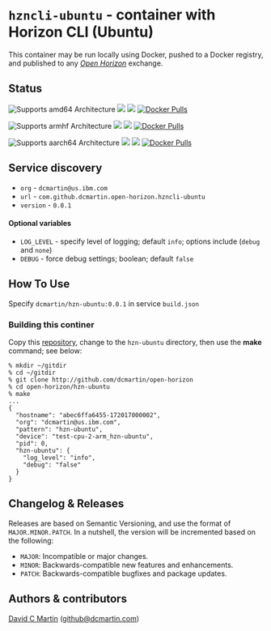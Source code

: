 # `hzncli-ubuntu` - container with Horizon CLI (Ubuntu)

This container may be run locally using Docker, pushed to a Docker registry, and published to any [_Open Horizon_][open-horizon] exchange.

## Status

![Supports amd64 Architecture][amd64-shield]
[![](https://images.microbadger.com/badges/image/dcmartin/amd64_hzncli-ubuntu-beta.svg)](https://microbadger.com/images/dcmartin/amd64_hzncli-ubuntu-beta "Get your own image badge on microbadger.com")
[![](https://images.microbadger.com/badges/version/dcmartin/amd64_hzncli-ubuntu-beta.svg)](https://microbadger.com/images/dcmartin/amd64_hzncli-ubuntu-beta "Get your own version badge on microbadger.com")
[![Docker Pulls][pulls-amd64]][docker-amd64]

[docker-amd64]: https://hub.docker.com/r/dcmartin/amd64_hzncli-ubuntu-beta
[pulls-amd64]: https://img.shields.io/docker/pulls/dcmartin/amd64_hzncli-ubuntu-beta.svg

![Supports armhf Architecture][arm-shield]
[![](https://images.microbadger.com/badges/image/dcmartin/arm_hzncli-ubuntu-beta.svg)](https://microbadger.com/images/dcmartin/arm_hzncli-ubuntu-beta "Get your own image badge on microbadger.com")
[![](https://images.microbadger.com/badges/version/dcmartin/arm_hzncli-ubuntu-beta.svg)](https://microbadger.com/images/dcmartin/arm_hzncli-ubuntu-beta "Get your own version badge on microbadger.com")
[![Docker Pulls][pulls-arm]][docker-arm]

[docker-arm]: https://hub.docker.com/r/dcmartin/arm_hzncli-ubuntu-beta
[pulls-arm]: https://img.shields.io/docker/pulls/dcmartin/arm_hzncli-ubuntu-beta.svg

![Supports aarch64 Architecture][arm64-shield]
[![](https://images.microbadger.com/badges/image/dcmartin/arm64_hzncli-ubuntu-beta.svg)](https://microbadger.com/images/dcmartin/arm64_hzncli-ubuntu-beta "Get your own image badge on microbadger.com")
[![](https://images.microbadger.com/badges/version/dcmartin/arm64_hzncli-ubuntu-beta.svg)](https://microbadger.com/images/dcmartin/arm64_hzncli-ubuntu-beta "Get your own version badge on microbadger.com")
[![Docker Pulls][pulls-arm64]][docker-arm64]

[docker-arm64]: https://hub.docker.com/r/dcmartin/arm64_hzncli-ubuntu-beta
[pulls-arm64]: https://img.shields.io/docker/pulls/dcmartin/arm64_hzncli-ubuntu-beta.svg

[arm64-shield]: https://img.shields.io/badge/aarch64-yes-green.svg
[amd64-shield]: https://img.shields.io/badge/amd64-yes-green.svg
[arm-shield]: https://img.shields.io/badge/armhf-yes-green.svg

## Service discovery
+ `org` - `dcmartin@us.ibm.com`
+ `url` - `com.github.dcmartin.open-horizon.hzncli-ubuntu`
+ `version` - `0.0.1`

#### Optional variables
+ `LOG_LEVEL` - specify level of logging; default `info`; options include (`debug` and `none`)
+ `DEBUG` - force debug settings; boolean; default `false`

## How To Use

Specify `dcmartin/hzn-ubuntu:0.0.1` in service `build.json`

### Building this continer

Copy this [repository][repository], change to the `hzn-ubuntu` directory, then use the **make** command; see below:

```
% mkdir ~/gitdir
% cd ~/gitdir
% git clone http://github.com/dcmartin/open-horizon
% cd open-horizon/hzn-ubuntu
% make
...
{
  "hostname": "abec6ffa6455-172017000002",
  "org": "dcmartin@us.ibm.com",
  "pattern": "hzn-ubuntu",
  "device": "test-cpu-2-arm_hzn-ubuntu",
  "pid": 0,
  "hzn-ubuntu": {
    "log_level": "info",
    "debug": "false"
  }
}
```

## Changelog & Releases

Releases are based on Semantic Versioning, and use the format
of ``MAJOR.MINOR.PATCH``. In a nutshell, the version will be incremented
based on the following:

- ``MAJOR``: Incompatible or major changes.
- ``MINOR``: Backwards-compatible new features and enhancements.
- ``PATCH``: Backwards-compatible bugfixes and package updates.

## Authors & contributors

[David C Martin][dcmartin] (github@dcmartin.com)

[userinput]: https://github.com/dcmartin/open-horizon/blob/master/hzn-ubuntu/userinput.json
[service-json]: https://github.com/dcmartin/open-horizon/blob/master/hzn-ubuntu/service.json
[build-json]: https://github.com/dcmartin/open-horizon/blob/master/hzn-ubuntu/build.json
[dockerfile]: https://github.com/dcmartin/open-horizon/blob/master/hzn-ubuntu/Dockerfile


[dcmartin]: https://github.com/dcmartin
[edge-fabric]: https://console.test.cloud.ibm.com/docs/services/edge-fabric/getting-started.html
[edge-install]: https://console.test.cloud.ibm.com/docs/services/edge-fabric/adding-devices.html
[edge-slack]: https://ibm-appsci.slack.com/messages/edge-fabric-users/
[ibm-apikeys]: https://console.bluemix.net/iam/#/apikeys
[ibm-registration]: https://console.bluemix.net/registration/
[issue]: https://github.com/dcmartin/open-horizon/issues
[macos-install]: http://pkg.bluehorizon.network/macos
[open-horizon]: http://github.com/open-horizon/
[repository]: https://github.com/dcmartin/open-horizon
[setup]: https://github.com/dcmartin/open-horizon/blob/master/setup/README.md
